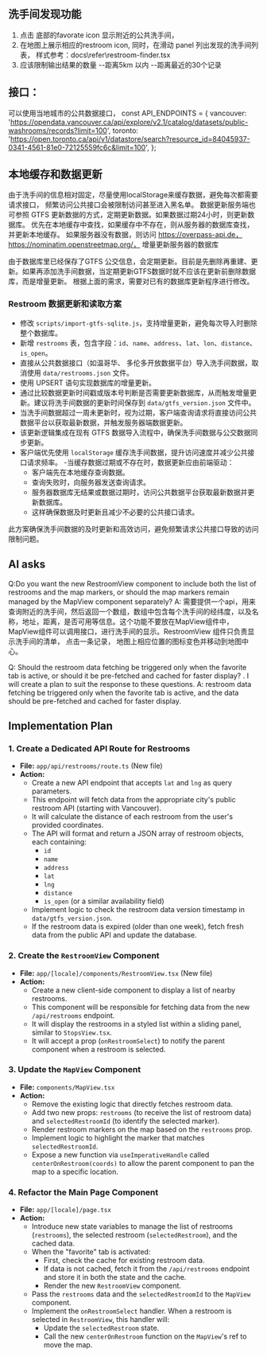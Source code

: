 ## 洗手间发现功能

1. 点击 底部的favorate icon 显示附近的公共洗手间，
2. 在地图上展示相应的restroom icon, 同时，在滑动 panel 列出发现的洗手间列表， 样式参考：docs\refer\restroom-finder.tsx
3. 应该限制输出结果的数量
    --距离5km 以内
    --距离最近的30个记录


## 接口：
可以使用当地城市的公共数据接口，
const API_ENDPOINTS = {
  vancouver: 'https://opendata.vancouver.ca/api/explore/v2.1/catalog/datasets/public-washrooms/records?limit=100',
  toronto: 'https://open.toronto.ca/api/v1/datastore/search?resource_id=84045937-0341-4561-81e0-72125559fc6c&limit=100',
};


## 本地缓存和数据更新
由于洗手间的信息相对固定，尽量使用localStorage来缓存数据，避免每次都需要请求接口， 频繁访问公共接口会被限制访问甚至进入黑名单。
数据更新服务端也可参照 GTFS 更新数据的方式，定期更新数据。如果数据过期24小时，则更新数据库。
优先在本地缓存中查找，如果缓存中不存在，则从服务器的数据库查找，并更新本地缓存。
如果服务器没有数据，则访问 https://overpass-api.de， https://nominatim.openstreetmap.org/， 增量更新服务器的数据库

由于数据库里已经保存了GTFS 公交信息，会定期更新。目前是先删除再重建、更新。如果再添加洗手间数据，当定期更新GTFS数据时就不应该在更新前删除数据库，而是增量更新。
根据上面的需求，需要对已有的数据库更新程序进行修改。

### Restroom 数据更新和读取方案

- 修改 `scripts/import-gtfs-sqlite.js`，支持增量更新，避免每次导入时删除整个数据库。
- 新增 `restrooms` 表，包含字段：`id`、`name`、`address`、`lat`、`lon`、`distance`、`is_open`。
- 直接从公共数据接口（如温哥华、 多伦多开放数据平台）导入洗手间数据，取消使用 `data/restrooms.json` 文件。
- 使用 UPSERT 语句实现数据库的增量更新。
- 通过比较数据更新时间戳或版本号判断是否需要更新数据库，从而触发增量更新。建议将洗手间数据的更新时间保存到 `data/gtfs_version.json` 文件中。
- 当洗手间数据超过一周未更新时，视为过期，客户端查询请求将直接访问公共数据平台以获取最新数据，并触发服务器端数据更新。
- 该更新逻辑集成在现有 GTFS 数据导入流程中，确保洗手间数据与公交数据同步更新。
- 客户端优先使用 `localStorage` 缓存洗手间数据，提升访问速度并减少公共接口请求频率。
-当缓存数据过期或不存在时，数据更新应由前端驱动：
  - 客户端先在本地缓存查询数据。
  - 查询失败时，向服务器发送查询请求。
  - 服务器数据库无结果或数据过期时，访问公共数据平台获取最新数据并更新数据库。
  - 这样确保数据及时更新且减少不必要的公共接口请求。

此方案确保洗手间数据的及时更新和高效访问，避免频繁请求公共接口导致的访问限制问题。


## AI asks
Q:Do you want the new RestroomView component to include both the list of restrooms and the map markers, or should the map markers remain managed by the MapView component separately?
A: 需要提供一个api，用来查询附近的洗手间，然后返回一个数组，数组中包含每个洗手间的经纬度，以及名称，地址，距离，是否可用等信息。这个功能不要放在MapView组件中，MapView组件可以调用接口，进行洗手间的显示。RestroomView 组件只负责显示洗手间的清单， 点击一条记录， 地图上相应位置的图标变色并移动到地图中心。

Q: Should the restroom data fetching be triggered only when the favorite tab is active, or should it be pre-fetched and cached for faster display? . I will create a plan to suit the response to these questions.
A: restroom data fetching be triggered only when the favorite tab is active, and the data should be pre-fetched and cached for faster display.

## Implementation Plan

### 1. Create a Dedicated API Route for Restrooms

*   **File:** `app/api/restrooms/route.ts` (New file)
*   **Action:**
    *   Create a new API endpoint that accepts `lat` and `lng` as query parameters.
    *   This endpoint will fetch data from the appropriate city's public restroom API (starting with Vancouver).
    *   It will calculate the distance of each restroom from the user's provided coordinates.
    *   The API will format and return a JSON array of restroom objects, each containing:
        *   `id`
        *   `name`
        *   `address`
        *   `lat`
        *   `lng`
        *   `distance`
        *   `is_open` (or a similar availability field)
    *   Implement logic to check the restroom data version timestamp in `data/gtfs_version.json`.
    *   If the restroom data is expired (older than one week), fetch fresh data from the public API and update the database.

### 2. Create the `RestroomView` Component

*   **File:** `app/[locale]/components/RestroomView.tsx` (New file)
*   **Action:**
    *   Create a new client-side component to display a list of nearby restrooms.
    *   This component will be responsible for fetching data from the new `/api/restrooms` endpoint.
    *   It will display the restrooms in a styled list within a sliding panel, similar to `StopsView.tsx`.
    *   It will accept a prop (`onRestroomSelect`) to notify the parent component when a restroom is selected.

### 3. Update the `MapView` Component

*   **File:** `components/MapView.tsx`
*   **Action:**
    *   Remove the existing logic that directly fetches restroom data.
    *   Add two new props: `restrooms` (to receive the list of restroom data) and `selectedRestroomId` (to identify the selected marker).
    *   Render restroom markers on the map based on the `restrooms` prop.
    *   Implement logic to highlight the marker that matches `selectedRestroomId`.
    *   Expose a new function via `useImperativeHandle` called `centerOnRestroom(coords)` to allow the parent component to pan the map to a specific location.

### 4. Refactor the Main Page Component

*   **File:** `app/[locale]/page.tsx`
*   **Action:**
    *   Introduce new state variables to manage the list of restrooms (`restrooms`), the selected restroom (`selectedRestroom`), and the cached data.
    *   When the "favorite" tab is activated:
        *   First, check the cache for existing restroom data.
        *   If data is not cached, fetch it from the `/api/restrooms` endpoint and store it in both the state and the cache.
        *   Render the new `RestroomView` component.
    *   Pass the `restrooms` data and the `selectedRestroomId` to the `MapView` component.
    *   Implement the `onRestroomSelect` handler. When a restroom is selected in `RestroomView`, this handler will:
        *   Update the `selectedRestroom` state.
        *   Call the new `centerOnRestroom` function on the `MapView`'s ref to move the map.
